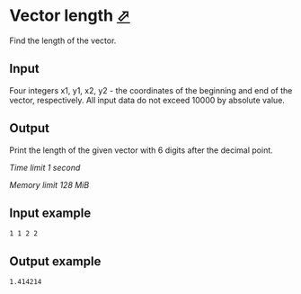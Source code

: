 # Vector length [⬀](https://www.e-olymp.com/en/problems/2131)

Find the length of the vector.

## Input

Four integers x1, y1, x2, y2 - the coordinates of the beginning and end of the vector, respectively. All input data do not exceed 10000 by absolute value.

## Output

Print the length of the given vector with 6 digits after the decimal point.

_Time limit 1 second_

_Memory limit 128 MiB_

## Input example
```
1 1 2 2
```

## Output example
```
1.414214
```
